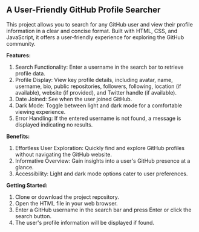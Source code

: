 ##  A User-Friendly GitHub Profile Searcher  

This project allows you to search for any GitHub user and view their profile information in a clear and concise format. Built with HTML, CSS, and JavaScript, it offers a user-friendly experience for exploring the GitHub community.

**Features:**

1. Search Functionality: Enter a username in the search bar to retrieve profile data.
2. Profile Display: View key profile details, including avatar, name, username, bio, public repositories, followers, following, location (if available), website (if provided), and Twitter handle (if available).
3. Date Joined: See when the user joined GitHub.
4. Dark Mode: Toggle between light and dark mode for a comfortable viewing experience.
5. Error Handling: If the entered username is not found, a message is displayed indicating no results.

**Benefits:**

1. Effortless User Exploration: Quickly find and explore GitHub profiles without navigating the GitHub website.
2. Informative Overview: Gain insights into a user's GitHub presence at a glance.
3. Accessibility: Light and dark mode options cater to user preferences.

**Getting Started:**

1. Clone or download the project repository.
2. Open the HTML file in your web browser.
3. Enter a GitHub username in the search bar and press Enter or click the search button.
4. The user's profile information will be displayed if found.
